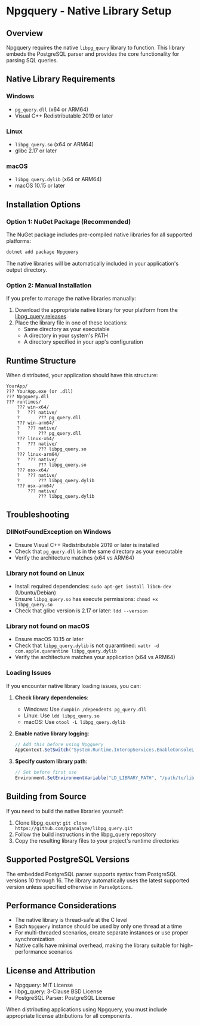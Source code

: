 # Npgquery - Native Library Setup

## Overview

Npgquery requires the native `libpg_query` library to function. This library embeds the PostgreSQL parser and provides the core functionality for parsing SQL queries.

## Native Library Requirements

### Windows
- `pg_query.dll` (x64 or ARM64)
- Visual C++ Redistributable 2019 or later

### Linux  
- `libpg_query.so` (x64 or ARM64)
- glibc 2.17 or later

### macOS
- `libpg_query.dylib` (x64 or ARM64)
- macOS 10.15 or later

## Installation Options

### Option 1: NuGet Package (Recommended)
The NuGet package includes pre-compiled native libraries for all supported platforms:

```bash
dotnet add package Npgquery
```

The native libraries will be automatically included in your application's output directory.

### Option 2: Manual Installation
If you prefer to manage the native libraries manually:

1. Download the appropriate native library for your platform from the [libpg_query releases](https://github.com/pganalyze/libpg_query/releases)
2. Place the library file in one of these locations:
   - Same directory as your executable
   - A directory in your system's PATH
   - A directory specified in your app's configuration

## Runtime Structure

When distributed, your application should have this structure:

```
YourApp/
??? YourApp.exe (or .dll)
??? Npgquery.dll
??? runtimes/
    ??? win-x64/
    ?   ??? native/
    ?       ??? pg_query.dll
    ??? win-arm64/
    ?   ??? native/
    ?       ??? pg_query.dll
    ??? linux-x64/
    ?   ??? native/
    ?       ??? libpg_query.so
    ??? linux-arm64/
    ?   ??? native/
    ?       ??? libpg_query.so
    ??? osx-x64/
    ?   ??? native/
    ?       ??? libpg_query.dylib
    ??? osx-arm64/
        ??? native/
            ??? libpg_query.dylib
```

## Troubleshooting

### DllNotFoundException on Windows
- Ensure Visual C++ Redistributable 2019 or later is installed
- Check that `pg_query.dll` is in the same directory as your executable
- Verify the architecture matches (x64 vs ARM64)

### Library not found on Linux
- Install required dependencies: `sudo apt-get install libc6-dev` (Ubuntu/Debian)
- Ensure `libpg_query.so` has execute permissions: `chmod +x libpg_query.so`
- Check that glibc version is 2.17 or later: `ldd --version`

### Library not found on macOS
- Ensure macOS 10.15 or later
- Check that `libpg_query.dylib` is not quarantined: `xattr -d com.apple.quarantine libpg_query.dylib`
- Verify the architecture matches your application (x64 vs ARM64)

### Loading Issues
If you encounter native library loading issues, you can:

1. **Check library dependencies**:
   - Windows: Use `dumpbin /dependents pg_query.dll`
   - Linux: Use `ldd libpg_query.so`
   - macOS: Use `otool -L libpg_query.dylib`

2. **Enable native library logging**:
   ```csharp
   // Add this before using Npgquery
   AppContext.SetSwitch("System.Runtime.InteropServices.EnableConsoleLogging", true);
   ```

3. **Specify custom library path**:
   ```csharp
   // Set before first use
   Environment.SetEnvironmentVariable("LD_LIBRARY_PATH", "/path/to/lib");
   ```

## Building from Source

If you need to build the native libraries yourself:

1. Clone libpg_query: `git clone https://github.com/pganalyze/libpg_query.git`
2. Follow the build instructions in the libpg_query repository
3. Copy the resulting library files to your project's runtime directories

## Supported PostgreSQL Versions

The embedded PostgreSQL parser supports syntax from PostgreSQL versions 10 through 16. The library automatically uses the latest supported version unless specified otherwise in `ParseOptions`.

## Performance Considerations

- The native library is thread-safe at the C level
- Each `Npgquery` instance should be used by only one thread at a time
- For multi-threaded scenarios, create separate instances or use proper synchronization
- Native calls have minimal overhead, making the library suitable for high-performance scenarios

## License and Attribution

- Npgquery: MIT License
- libpg_query: 3-Clause BSD License
- PostgreSQL Parser: PostgreSQL License

When distributing applications using Npgquery, you must include appropriate license attributions for all components.
